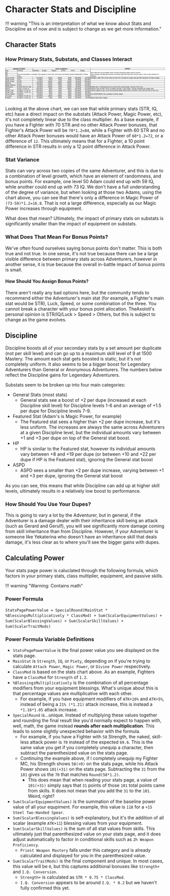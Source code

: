 # Character Stats and Discipline

!!! warning "This is an interpretation of what we know about Stats and Discipline as of now and is subject to change as we get more information."

## Character Stats

### How Primary Stats, Substats, and Classes Interact

![](../img/stats-chart.png)

Looking at the above chart, we can see that while primary stats (STR, IQ, etc) have a direct impact on the substats (Attack Power, Magic Power, etc), it's not completely linear due to the class multiplier. As a base example, if you have a Fighter with 70 STR and no other Attack Power bonuses, that Fighter's Attack Power will be `70*1.2=84`, while a Fighter with 60 STR and no other Attack Power bonuses would have an Attack Power of `60*1.2=72`, or a difference of `12`. This ultimately means that for a Fighter, a 10 point difference in STR results in only a 12 point difference in Attack Power.

### Stat Variance
Stats can vary across two copies of the same Adventurer, and this is due to a combination of level growth, which have an element of randomness, and bonus points. For example, one level 50 Adam could end up with 59 IQ, while another could end up with 73 IQ. We don't have a full understanding of the degree of variance, but when looking at those two Adams, using the chart above, you can see that there's only a difference in Magic Power of `(73-59)*1.2=16.8`. That is not a large difference, especially as our Magic Power increases through equipment.

What does that mean? Ultimately, the impact of primary stats on substats is significantly smaller than the impact of equipment on substats.

### What Does That Mean For Bonus Points?
We've often found ourselves saying bonus points don't matter. This is both true and not true. In one sense, it's not true because there can be a large visible difference between primary stats across Adventurers, however in another sense, it is true because the overall in-battle impact of bonus points is small.

#### How Should You Assign Bonus Points?
There aren't really any bad options here, but the community tends to recommend either the Adventurer's main stat (for example, a Fighter's main stat would be STR), Luck, Speed, or some combination of the three. You cannot break a character with your bonus point allocation. TheAxolotl's personal opinion is STR/IQ/Luck > Speed > Others, but this is subject to change as the game evolves.

## Discipline
Discipline boosts all of your secondary stats by a set amount per duplicate (not per skill level) and can go up to a maximum skill level of 9 at 1500 Mastery. The amount each stat gets boosted is static, but it's not completely uniform. It also seems to be a bigger boost for Legendary Adventurers than General or Anonymous Adventurers. The numbers below reflect the Discipline gains for Legendary Adventurers.

Substats seem to be broken up into four main categories:

* General Stats (most stats)
    * General stats see a boost of +2 per dupe (increased at each Discipline skill level) for Discipline levels 1-6 and an average of +1.5 per dupe for Discipline levels 7-9.
* Featured Stat (Adam's is Magic Power, for example)
    * The Featured stat sees a higher than +2 per dupe increase, but it's less uniform. The increases are always the same across Adventurers at a given Discipline level, but the individual amounts vary between +1 and +3 per dupe on top of the General stat boost.
* HP
    * HP is similar to the Featured stat, however its individual amounts vary between +8 and +19 per dupe (or between +10 and +22 per dupe if HP is the Featured stat), ignoring the General stat boost
* ASPD
    * ASPD sees a smaller than +2 per dupe increase, varying between +1 and +3 per dupe, ignoring the General stat boost

As you can see, this means that while Discipline can add up at higher skill levels, ultimately results in a relatively low boost to performance.

### How Should You Use Your Dupes?
This is going to vary a lot by the Adventurer, but in general, if the Adventurer is a damage dealer with their inheritance skill being an attack (such as Gerard and Gerulf), you will see significantly more damage coming from skill inheritance than from Discipline. However, if your Adventurer is someone like Yekaterina who doesn't have an inheritance skill that deals damage, it's less clear as to where you'll see the bigger gains with dupes.

## Calculating Power
Your stats page power is caluclated through the following formula, which factors in your primary stats, class multiplier, equipment, and passive skills.

!!! warning "Warning: Contains math"

### Power Formula
`StatsPagePowerValue = SpecialRound(MainStat * %BlessingsMultiplicatively * ClassMod) + Sum(ScalarEquipmentValues) + Sum(ScalarBlessingValues) + Sum(ScalarSkillValues) + Sum(ScalarTraitMods)`

### Power Formula Variable Definitions
* `StatsPagePowerValue` is the final power value you see displayed on the stats page.
* `MainStat` is `Strength`, `IQ`, or `Piety`, depending on if you're trying to calculate `Attack Power`, `Magic Power`, or `Divine Power` respectively.
* `ClassMod` is based on the stats chart above. As an example, Fighters have a `ClassMod` for `Strength` of `1.2`.
* `%BlessingsMultiplicatively` is the combination of all percentage modifiers from your equipment blessings. What's unique about this is that percentage values are multiplicative with each other.
    * For example, if you have equipment modifiers of `ATK+16%` and `ATK+5%`, instead of being a `21% (*1.21)` attack increase, this is instead a `*1.16*1.05` attack increase.
* `SpecialRound` is...unique. Instead of multiplying these values together and rounding the final result like you'd normally expect to happen with, well, math, the game instead **rounds after each multiplication**. This leads to some slightly unexpected behavior with the formula.
    * For example, if you have a Fighter with `58` Strength, the naked, skill-less attack power is `70` instead of the expected `69.6`. This is the same value you get if you completely unequip a character, then subtract the parenthesized value on the stats page.
    * Continuing the example above, if I completely unequip my Fighter MC, his Strength shows `58(+0)` on the stats page, while his Attack Power shows `101(+31)` on the stats page. Subtracting the `31` from the `101` gives us the `70` that matches `Round(58*1.2)`.
        * This does mean that when reading your stats page, a value of `101(+31)` simply says that `31` points of those `101` total points came from skills. It does not mean that you add the `31` to the `101`. Weird, right?
* `Sum(ScalarEquipmentValues)` is the summation of the baseline power value of all your equpiment. For example, this value is `118` for a `+15 Steel Two-Handed Spear`.
* `Sum(ScalarBlessingValues)` is self-explanatory, but it's the addition of all scalar (example `ATK+11`) blessing values from your equipment.
* `Sum(ScalarSkillValues)` is the sum of all stat values from skills. This ultimately just that parenthesized value on your stats page, and it does adjust automatically to factor in conditional skills such as `2h Weapon Proficiency`.
    * `Priest Weapon Mastery` falls under this category and is already calculated and displayed for you in the parenthesized value.
* `Sum(ScalarTraitMods)` is the final component and unique. In most cases, this value will be `0`, but this captures additional bonuses like `Strength+` and `I.Q. Conversion`.
    * `Strength+` is calculated as `STR * 0.75 * ClassMod`.
    * `I.Q. Conversion` appears to be around `I.Q. * 0.2` but we haven't fully confirmed this yet.